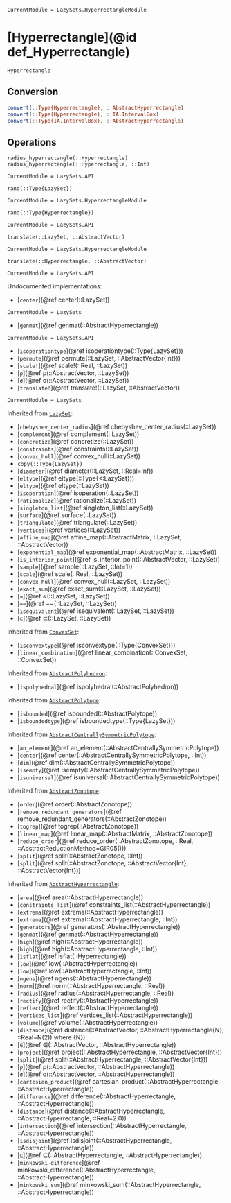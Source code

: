 ```@meta
CurrentModule = LazySets.HyperrectangleModule
```

# [Hyperrectangle](@id def_Hyperrectangle)

```@docs
Hyperrectangle
```

## Conversion

```julia
convert(::Type{Hyperrectangle}, ::AbstractHyperrectangle)
convert(::Type{Hyperrectangle}, ::IA.IntervalBox)
convert(::Type{IA.IntervalBox}, ::AbstractHyperrectangle)
```

## Operations

```@docs
radius_hyperrectangle(::Hyperrectangle)
radius_hyperrectangle(::Hyperrectangle, ::Int)
```
```@meta
CurrentModule = LazySets.API
```
```@docs; canonical=false
rand(::Type{LazySet})
```
```@meta
CurrentModule = LazySets.HyperrectangleModule
```
```@docs
rand(::Type{Hyperrectangle})
```
```@meta
CurrentModule = LazySets.API
```
```@docs; canonical=false
translate(::LazySet, ::AbstractVector)
```
```@meta
CurrentModule = LazySets.HyperrectangleModule
```
```@docs
translate(::Hyperrectangle, ::AbstractVector)
```

```@meta
CurrentModule = LazySets.API
```

Undocumented implementations:

* [`center`](@ref center(::LazySet))
```@meta
CurrentModule = LazySets
```
* [`genmat`](@ref genmat(::AbstractHyperrectangle))
```@meta
CurrentModule = LazySets.API
```
* [`isoperationtype`](@ref isoperationtype(::Type{LazySet}))
* [`permute`](@ref permute(::LazySet, ::AbstractVector{Int}))
* [`scale!`](@ref scale!(::Real, ::LazySet))
* [`ρ`](@ref ρ(::AbstractVector, ::LazySet))
* [`σ`](@ref σ(::AbstractVector, ::LazySet))
* [`translate!`](@ref translate!(::LazySet, ::AbstractVector))

```@meta
CurrentModule = LazySets
```

Inherited from [`LazySet`](@ref):
* [`chebyshev_center_radius`](@ref chebyshev_center_radius(::LazySet))
* [`complement`](@ref complement(::LazySet))
* [`concretize`](@ref concretize(::LazySet))
* [`constraints`](@ref constraints(::LazySet))
* [`convex_hull`](@ref convex_hull(::LazySet))
* `copy(::Type{LazySet})`
* [`diameter`](@ref diameter(::LazySet, ::Real=Inf))
* [`eltype`](@ref eltype(::Type{<:LazySet}))
* [`eltype`](@ref eltype(::LazySet))
* [`isoperation`](@ref isoperation(::LazySet))
* [`rationalize`](@ref rationalize(::LazySet))
* [`singleton_list`](@ref singleton_list(::LazySet))
* [`surface`](@ref surface(::LazySet))
* [`triangulate`](@ref triangulate(::LazySet))
* [`vertices`](@ref vertices(::LazySet))
* [`affine_map`](@ref affine_map(::AbstractMatrix, ::LazySet, ::AbstractVector))
* [`exponential_map`](@ref exponential_map(::AbstractMatrix, ::LazySet))
* [`is_interior_point`](@ref is_interior_point(::AbstractVector, ::LazySet))
* [`sample`](@ref sample(::LazySet, ::Int=1))
* [`scale`](@ref scale(::Real, ::LazySet))
* [`convex_hull`](@ref convex_hull(::LazySet, ::LazySet))
* [`exact_sum`](@ref exact_sum(::LazySet, ::LazySet))
* [`≈`](@ref ≈(::LazySet, ::LazySet))
* [`==`](@ref ==(::LazySet, ::LazySet))
* [`isequivalent`](@ref isequivalent(::LazySet, ::LazySet))
* [`⊂`](@ref ⊂(::LazySet, ::LazySet))

Inherited from [`ConvexSet`](@ref):
* [`isconvextype`](@ref isconvextype(::Type{ConvexSet}))
* [`linear_combination`](@ref linear_combination(::ConvexSet, ::ConvexSet))

Inherited from [`AbstractPolyhedron`](@ref):
* [`ispolyhedral`](@ref ispolyhedral(::AbstractPolyhedron))

Inherited from [`AbstractPolytope`](@ref):
* [`isbounded`](@ref isbounded(::AbstractPolytope))
* [`isboundedtype`](@ref isboundedtype(::Type{LazySet}))

Inherited from [`AbstractCentrallySymmetricPolytope`](@ref):
* [`an_element`](@ref an_element(::AbstractCentrallySymmetricPolytope))
* [`center`](@ref center(::AbstractCentrallySymmetricPolytope, ::Int))
* [`dim`](@ref dim(::AbstractCentrallySymmetricPolytope))
* [`isempty`](@ref isempty(::AbstractCentrallySymmetricPolytope))
* [`isuniversal`](@ref isuniversal(::AbstractCentrallySymmetricPolytope))

Inherited from [`AbstractZonotope`](@ref):
* [`order`](@ref order(::AbstractZonotope))
* [`remove_redundant_generators`](@ref remove_redundant_generators(::AbstractZonotope))
* [`togrep`](@ref togrep(::AbstractZonotope))
* [`linear_map`](@ref linear_map(::AbstractMatrix, ::AbstractZonotope))
* [`reduce_order`](@ref reduce_order(::AbstractZonotope, ::Real, ::AbstractReductionMethod=GIR05()))
* [`split`](@ref split(::AbstractZonotope, ::Int))
* [`split`](@ref split(::AbstractZonotope, ::AbstractVector{Int}, ::AbstractVector{Int}))

Inherited from [`AbstractHyperrectangle`](@ref):
* [`area`](@ref area(::AbstractHyperrectangle))
* [`constraints_list`](@ref constraints_list(::AbstractHyperrectangle))
* [`extrema`](@ref extrema(::AbstractHyperrectangle))
* [`extrema`](@ref extrema(::AbstractHyperrectangle, ::Int))
* [`generators`](@ref generators(::AbstractHyperrectangle))
* [`genmat`](@ref genmat(::AbstractHyperrectangle))
* [`high`](@ref high(::AbstractHyperrectangle))
* [`high`](@ref high(::AbstractHyperrectangle, ::Int))
* [`isflat`](@ref isflat(::Hyperrectangle))
* [`low`](@ref low(::AbstractHyperrectangle))
* [`low`](@ref low(::AbstractHyperrectangle, ::Int))
* [`ngens`](@ref ngens(::AbstractHyperrectangle))
* [`norm`](@ref norm(::AbstractHyperrectangle, ::Real))
* [`radius`](@ref radius(::AbstractHyperrectangle, ::Real))
* [`rectify`](@ref rectify(::AbstractHyperrectangle))
* [`reflect`](@ref reflect(::AbstractHyperrectangle))
* [`vertices_list`](@ref vertices_list(::AbstractHyperrectangle))
* [`volume`](@ref volume(::AbstractHyperrectangle))
* [`distance`](@ref distance(::AbstractVector, ::AbstractHyperrectangle{N}; ::Real=N(2)) where {N})
* [`∈`](@ref ∈(::AbstractVector, ::AbstractHyperrectangle))
* [`project`](@ref project(::AbstractHyperrectangle, ::AbstractVector{Int}))
* [`split`](@ref split(::AbstractHyperrectangle, ::AbstractVector{Int}))
* [`ρ`](@ref ρ(::AbstractVector, ::AbstractHyperrectangle))
* [`σ`](@ref σ(::AbstractVector, ::AbstractHyperrectangle))
* [`cartesian_product`](@ref cartesian_product(::AbstractHyperrectangle, ::AbstractHyperrectangle))
* [`difference`](@ref difference(::AbstractHyperrectangle, ::AbstractHyperrectangle))
* [`distance`](@ref distance(::AbstractHyperrectangle, ::AbstractHyperrectangle; ::Real=2.0))
* [`intersection`](@ref intersection(::AbstractHyperrectangle, ::AbstractHyperrectangle))
* [`isdisjoint`](@ref isdisjoint(::AbstractHyperrectangle, ::AbstractHyperrectangle))
* [`⊆`](@ref ⊆(::AbstractHyperrectangle, ::AbstractHyperrectangle))
* [`minkowski_difference`](@ref minkowski_difference(::AbstractHyperrectangle, ::AbstractHyperrectangle))
* [`minkowski_sum`](@ref minkowski_sum(::AbstractHyperrectangle, ::AbstractHyperrectangle))
